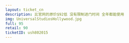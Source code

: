 ```yaml
---
layout: ticket_cn
description: 比官网的原价$92低 没有限制进门时间 全年都能使用
img: UniversalStudiosHollywood.jpg
full: 95
retail: 90
ticketID: ush802015
---
```


